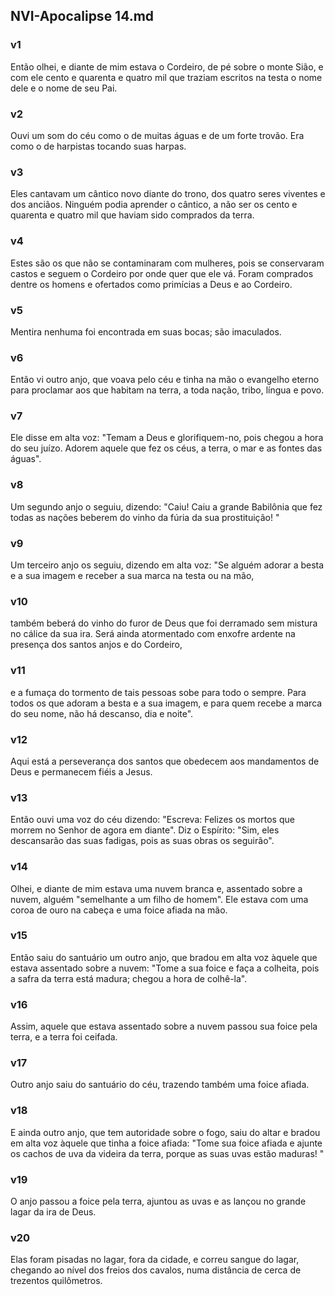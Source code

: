 ## NVI-Apocalipse 14.md
### v1
 Então olhei, e diante de mim estava o Cordeiro, de pé sobre o monte Sião, e com ele cento e quarenta e quatro mil que traziam escritos na testa o nome dele e o nome de seu Pai.
### v2
 Ouvi um som do céu como o de muitas águas e de um forte trovão. Era como o de harpistas tocando suas harpas.
### v3
 Eles cantavam um cântico novo diante do trono, dos quatro seres viventes e dos anciãos. Ninguém podia aprender o cântico, a não ser os cento e quarenta e quatro mil que haviam sido comprados da terra.
### v4
 Estes são os que não se contaminaram com mulheres, pois se conservaram castos e seguem o Cordeiro por onde quer que ele vá. Foram comprados dentre os homens e ofertados como primícias a Deus e ao Cordeiro.
### v5
 Mentira nenhuma foi encontrada em suas bocas; são imaculados.
### v6
 Então vi outro anjo, que voava pelo céu e tinha na mão o evangelho eterno para proclamar aos que habitam na terra, a toda nação, tribo, língua e povo.
### v7
 Ele disse em alta voz: "Temam a Deus e glorifiquem-no, pois chegou a hora do seu juízo. Adorem aquele que fez os céus, a terra, o mar e as fontes das águas".
### v8
 Um segundo anjo o seguiu, dizendo: "Caiu! Caiu a grande Babilônia que fez todas as nações beberem do vinho da fúria da sua prostituição! "
### v9
 Um terceiro anjo os seguiu, dizendo em alta voz: "Se alguém adorar a besta e a sua imagem e receber a sua marca na testa ou na mão,
### v10
 também beberá do vinho do furor de Deus que foi derramado sem mistura no cálice da sua ira. Será ainda atormentado com enxofre ardente na presença dos santos anjos e do Cordeiro,
### v11
 e a fumaça do tormento de tais pessoas sobe para todo o sempre. Para todos os que adoram a besta e a sua imagem, e para quem recebe a marca do seu nome, não há descanso, dia e noite".
### v12
 Aqui está a perseverança dos santos que obedecem aos mandamentos de Deus e permanecem fiéis a Jesus.
### v13
 Então ouvi uma voz do céu dizendo: "Escreva: Felizes os mortos que morrem no Senhor de agora em diante". Diz o Espírito: "Sim, eles descansarão das suas fadigas, pois as suas obras os seguirão".
### v14
 Olhei, e diante de mim estava uma nuvem branca e, assentado sobre a nuvem, alguém "semelhante a um filho de homem". Ele estava com uma coroa de ouro na cabeça e uma foice afiada na mão.
### v15
 Então saiu do santuário um outro anjo, que bradou em alta voz àquele que estava assentado sobre a nuvem: "Tome a sua foice e faça a colheita, pois a safra da terra está madura; chegou a hora de colhê-la".
### v16
 Assim, aquele que estava assentado sobre a nuvem passou sua foice pela terra, e a terra foi ceifada.
### v17
 Outro anjo saiu do santuário do céu, trazendo também uma foice afiada.
### v18
 E ainda outro anjo, que tem autoridade sobre o fogo, saiu do altar e bradou em alta voz àquele que tinha a foice afiada: "Tome sua foice afiada e ajunte os cachos de uva da videira da terra, porque as suas uvas estão maduras! "
### v19
 O anjo passou a foice pela terra, ajuntou as uvas e as lançou no grande lagar da ira de Deus.
### v20
 Elas foram pisadas no lagar, fora da cidade, e correu sangue do lagar, chegando ao nível dos freios dos cavalos, numa distância de cerca de trezentos quilômetros.
